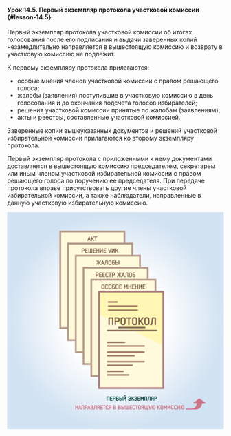 #### Урок 14.5. Первый экземпляр протокола участковой комиссии {#lesson-14.5}

Первый экземпляр протокола участковой комиссии об итогах голосования после его подписания и выдачи заверенных копий незамедлительно направляется в вышестоящую комиссию и возврату в участковую комиссию не подлежит.

К первому экземпляру протокола прилагаются:
- особые мнения членов участковой комиссии с правом решающего голоса;
- жалобы (заявления) поступившие в участковую комиссию в день голосования и до окончания подсчета голосов избирателей;
- решения участковой комиссии принятые по жалобам (заявлениям);
- акты и реестры, составленные участковой комиссией.

Заверенные копии вышеуказанных документов и решений участковой избирательной комиссии прилагаются ко второму экземпляру протокола.

Первый экземпляр протокола с приложенными к нему документами доставляется в вышестоящую комиссию председателем, секретарем или иным членом участковой избирательной комиссии с правом решающего голоса по поручению ее председателя. При передаче протокола вправе присутствовать другие члены участковой избирательной комиссии, а также наблюдатели, направленные в данную участковую избирательную комиссию.

![Рисунок 14.5.1. Первый экземпляр протокола с приложенными к нему документами направляется в вышестоящую комиссию.](./4.14.5.1.svg)
